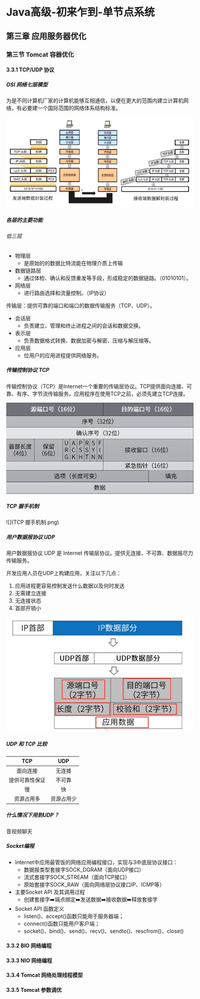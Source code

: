 # **Java高级-初来乍到-单节点系统**

## **第三章 应用服务器优化**

### **第三节 Tomcat 容器优化**

#### **3.3.1 TCP/UDP 协议**

##### **OSI 网络七层模型**

为是不同计算机厂家的计算机能够互相通信，以便在更大的范围内建立计算机网络，有必要建一个国际范围的网络体系结构标准。

<img src="OSI%20七层模型.png">

##### **各层的主要功能**

###### 低三层

* 物理层
  * 是原始的的数据比特流能在物理介质上传输
* 数据链路层
  * 通过体检、确认和反馈重发等手段，形成稳定的数据链路。（01010101）。
* 网络层
  * 进行路由选择和流量控制。（IP协议）

传输层：提供可靠的端口和端口的数据传输服务（TCP、UDP）。

* 会话层
  * 负责建立、管理和终止进程之间的会话和数据交换。
* 表示层
  * 负责数据格式转换、数据加密与解密、压缩与解压缩等。
* 应用层
  * 位用户的应用进程提供网络服务。

##### **传输控制协议 TCP**

传输控制协议（TCP）是Internet一个重要的传输层协议。TCP提供面向连接、可靠、有序、字节流传输服务。应用程序在使用TCP之前，必须先建立TCP连接。

<img src="TCP.png">

##### **TCP 握手机制**

![](TCP 握手机制.png)

##### 用户数据报协议 UDP

用户数据报协议 UDP 是 Internet 传输层协议。提供无连接、不可靠、数据报尽力传输服务。

开发应用人员在UDP上构建应用，关注以下几点：

1. 应用进程更容易控制发送什么数据以及何时发送
2. 无需建立连接
3. 无连接状态
4. 首部开销小





![](UDP.png)

##### UDP 和 TCP 比较



|      TCP       |    UDP     |
| :------------: | :--------: |
|    面向连接    |   无连接   |
| 提供可靠性保证 |   不可靠   |
|       慢       |     快     |
|   资源占用多   | 资源占用少 |

##### 什么情况下用到UDP？

音视频聊天

##### Socket编程

* Internet中应用最管饭的网络应用编程接口，实现与3中底层协议接口：
  * 数据报类型套接字SOCK_DGRAM（面向UDP接口）
  * 流式套接字SOCK_STREAM（面向TCP接口）
  * 原始套接字SOCK_RAW（面向网络层协议接口IP、ICMP等）
* 主要Socket API 及其调用过程
  * 创建套接字:arrow_right:端点绑定:arrow_right:发送数据:arrow_right:接收数据:arrow_right:释放套接字
* Socket API 函数定义
  * listen()、accept()函数只能用于服务器端；
  * connect()函数只能用户客户端；
  * socket()、bind()、send()、recv()、sendto()、rescfrom()、close()

#### 3.3.2 BIO 网络编程

#### 3.3.3 NIO 网络编程

#### 3.3.4 Tomcat 网络处理线程模型

#### 3.3.5 Tomcat 参数调优

